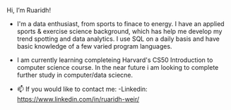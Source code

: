 Hi, I’m Ruaridh!
- I'm a data enthusiast, from sports to finace to energy. I have an applied sports & exercise science background, which has help me develop my trend spotting and data analytics.
I use SQL on a daily basis and have basic knowledge of a few varied program languages.
- I  am currently learning completeing Harvard's CS50 Introduction to computer science course. In the near future i am looking to complete further study in computer/data sciecne.

- 📫 If you would like to contact me:
-Linkedin: https://www.linkedin.com/in/ruaridh-weir/
      

<!---
weirrf313/weirrf313 is a ✨ special ✨ repository because its `README.md` (this file) appears on your GitHub profile.
You can click the Preview link to take a look at your changes.
--->
